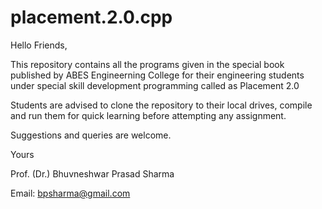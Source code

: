 # placement.2.0.cpp

Hello Friends,

This repository contains all the programs given in the special book published by ABES Engineerning College for their engineering students under special skill development programming called as Placement 2.0

Students are advised to clone the repository to their local drives, compile and run them for quick learning before attempting any assignment.

Suggestions and queries are welcome.

Yours

Prof. (Dr.) Bhuvneshwar Prasad Sharma

Email: bpsharma@gmail.com


